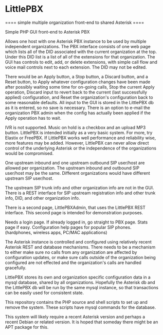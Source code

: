 # LittlePBX

====  simple multiple organization front-end to shared Asterisk  ====

Simple PHP GUI front-end to Asterisk PBX

Allows one host with one Asterisk PBX instance to be used by multiple independent organizations. The PBX interface consists of one web page which lists all of the DID associated with the current organization at the top. Under this DID list is a list of all of the extensions for that organization. The GUI has controls to edit, add, or delete extensions, with simple call flow and voice mail controls next to each extension. The DID may not be edited.

There would be an Apply button, a Stop button, a Discard button, and a Reset button, to Apply whatever configuration changes have been made after possibly waiting some time for on-going calls, Stop the current Apply operation, Discard input to revert back to the current (last successfully applied) configuration, and Reset the organization's configuration back to some reasonable defaults. All input to the GUI is stored in the LittlePBX db as it is entered, so no save is necessary. There is an option to e-mail the organization PBX admin when the config has actually been applied if the Apply operation has to wait.

IVR is not supported. Music on hold is a checkbox and an upload MP3 button. LittlePBX is intended initially as a very basic system. For more, try Elastix or FreePBX. If LittlePBX works well performance and reliability wise, more features may be added. However, LittlePBX can never allow direct control of the underlying Asterisk or the independence of the organizations would be compromised.

One upstream inbound and one upstream outbound SIP user/host are allowed per organization. The upstream inbound and outbound SIP user/host may be the same. Different organizations would have different upstream SIP user/host.

The upstream SIP trunk info and other organization info are not in the GUI. There is a REST interface for SIP upstream registration info and other trunk info, DID, and other organization info.

There is a second page, LittlePBXAdmin, that uses the LittlePBX REST interface. This second page is intended for demonstration purposes.

Needs a login page. If already logged in, go straight to PBX page.
Stats page if easy.
Configuration help pages for popular SIP phones. (hardphones, wireless apps, PC/MAC applications)

The Asterisk instance is controlled and configured using relatively recent Asterisk REST and database mechanisms. There needs to be a mechanism to either make sure no calls from any organization are affected by configuration updates, or make sure calls outside of the organization being configured are not effected and the organization's calls are handled gracefully.

LittlePBX stores its own and organization specific configuration data in a mysql database, shared by all organizations. Hopefully the Asterisk db and the LittlePBX db will be run by the same mysql instance, so that transactions can be easily used for consistent state.

This repository contains the PHP source and shell scripts to set up and remove the system. These scripts have mysql commands for the database.

This system will likely require a recent Asterisk version and perhaps a recent Debian or related version. It is hoped that someday there might be an APT package for this.
